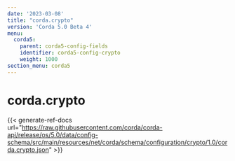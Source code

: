 ```yaml
---
date: '2023-03-08'
title: "corda.crypto"
version: 'Corda 5.0 Beta 4'
menu:
  corda5:
    parent: corda5-config-fields
    identifier: corda5-config-crypto
    weight: 1000
section_menu: corda5
---
```

# corda.crypto
{{< generate-ref-docs url="https://raw.githubusercontent.com/corda/corda-api/release/os/5.0/data/config-schema/src/main/resources/net/corda/schema/configuration/crypto/1.0/corda.crypto.json" >}}